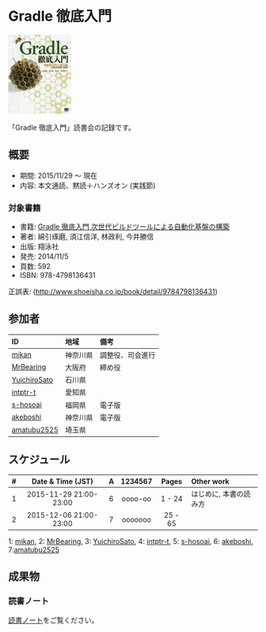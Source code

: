 # Gradle 徹底入門

[![Gradle 徹底入門](/images/cover-gradle.jpg)](http://www.amazon.co.jp/dp/4798136433/)

「Gradle 徹底入門」読書会の記録です。

## 概要

* 期間: 2015/11/29 ～ 現在
* 内容: 本文通読、黙読＋ハンズオン (実践節)

### 対象書籍

* 書籍: [Gradle 徹底入門 次世代ビルドツールによる自動化基盤の構築](http://www.shoeisha.co.jp/book/detail/9784798136431)
* 著者: 綿引琢磨, 須江信洋, 林政利, 今井勝信
* 出版: 翔泳社
* 発売: 2014/11/5
* 頁数: 592
* ISBN: 978-4798136431

正誤表: (http://www.shoeisha.co.jp/book/detail/9784798136431)

## 参加者

| ID                                              | 地域     | 備考             |
|:------------------------------------------------|:---------|:-----------------|
| [mikan](https://github.com/mikan)               | 神奈川県 | 調整役、司会進行 |
| [MrBearing](https://github.com/MrBearing)       | 大阪府   | 締め役           |
| [YuichiroSato](https://github.com/YuichiroSato) | 石川県   |                  |
| [intptr-t](https://github.com/intptr-t)         | 愛知県   |                  |
| [s-hosoai](https://github.com/s-hosoai)         | 福岡県   | 電子版           |
| [akeboshi](https://github.com/akeboshi)         | 神奈川県 | 電子版           |
| [amatubu2525](https://github.com/amatubu2525)   | 埼玉県   |                  |

## スケジュール

|  # |     Date & Time (JST)  | A | 1234567 |   Pages   | Other work             |
|---:|:----------------------:|:-:|:-------:|:---------:|:-----------------------|
|  1 | 2015-11-29 21:00-23:00 | 6 | oooo-oo |   1 -  24 | はじめに, 本書の読み方 |
|  2 | 2015-12-06 21:00-23:00 | 7 | ooooooo |  25 -  65 |                        |
1: [mikan](https://github.com/mikan), 2: [MrBearing](https://github.com/MrBearing), 3: [YuichiroSato](https://github.com/YuichiroSato), 4: [intptr-t](https://github.com/intptr-t), 5: [s-hosoai](https://github.com/s-hosoai), 6: [akeboshi](https://github.com/akeboshi),  7:[amatubu2525](https://github.com/amatubu2525)

## 成果物

### 読書ノート

[読書ノート](/note/3-gradle.md)をご覧ください。
